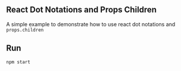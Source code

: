 ## React Dot Notations and Props Children
A simple example to demonstrate how to use react dot notations and `props.children`

## Run
`npm start`